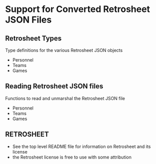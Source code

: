# Support for Converted Retrosheet JSON Files

## Retrosheet Types

Type definitions for the various
Retrosheet JSON objects

- Personnel
- Teams
- Games

## Reading Retrosheet JSON files

Functions to read and unmarshal the Retrosheet JSON file

- Personnel
- Teams
- Games

## RETROSHEET

- See the top level README file for information on Retrosheet and its license
- the Retrosheet license is free to use with some attribution
